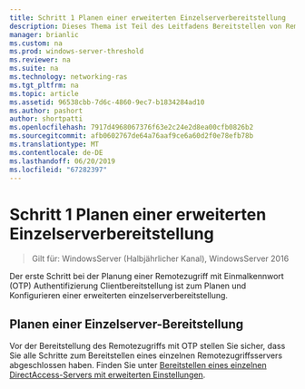 ```yaml
---
title: Schritt 1 Planen einer erweiterten Einzelserverbereitstellung
description: Dieses Thema ist Teil des Leitfadens Bereitstellen von Remotezugriff mit OTP-Authentifizierung in Windows Server 2016.
manager: brianlic
ms.custom: na
ms.prod: windows-server-threshold
ms.reviewer: na
ms.suite: na
ms.technology: networking-ras
ms.tgt_pltfrm: na
ms.topic: article
ms.assetid: 96538cbb-7d6c-4860-9ec7-b1834284ad10
ms.author: pashort
author: shortpatti
ms.openlocfilehash: 7917d4968067376f63e2c24e2d8ea00cfb0826b2
ms.sourcegitcommit: afb0602767de64a76aaf9ce6a60d2f0e78efb78b
ms.translationtype: MT
ms.contentlocale: de-DE
ms.lasthandoff: 06/20/2019
ms.locfileid: "67282397"
---
```

# <a name="step-1-plan-an-advanced-single-server-deployment"></a>Schritt 1 Planen einer erweiterten Einzelserverbereitstellung

>Gilt für: WindowsServer (Halbjährlicher Kanal), WindowsServer 2016

Der erste Schritt bei der Planung einer Remotezugriff mit Einmalkennwort (OTP) Authentifizierung Clientbereitstellung ist zum Planen und Konfigurieren einer erweiterten einzelserverbereitstellung.  
  
## <a name="plan-a-single-server-deployment"></a>Planen einer Einzelserver-Bereitstellung  
Vor der Bereitstellung des Remotezugriffs mit OTP stellen Sie sicher, dass Sie alle Schritte zum Bereitstellen eines einzelnen Remotezugriffsservers abgeschlossen haben. Finden Sie unter [Bereitstellen eines einzelnen DirectAccess-Servers mit erweiterten Einstellungen](https://technet.microsoft.com/windows-server-docs/networking/remote-access/directaccess/single-server-advanced/deploy-a-single-directaccess-server-with-advanced-settings).  
  


